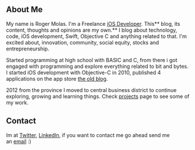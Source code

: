 ## About Me

My name is Roger Molas. I'm a Freelance [ iOS Developer](https://github.com/rogermolas). This** blog, its content, thoughts and opinions are my own.** I blog about technology, code, iOS development, Swift, Objective C and anything related to that. I'm excited about, innovation, community, social equity, stocks and entrepreneurship.

Started programming at high school with BASIC and C, from there i got engaged with programming and explore everything related to bit and bytes. I started iOS development with Objective-C in 2010, published 4 applications on the app store [ the old blog](http://infotechcreations.blogspot.com/p/apps.html).

2012 from the province I moved to central business district to continue  exploring, growing and learning things.
Check [projects](projects/) page to see some of my work.

## Contact
Im at [Twitter](https://twitter.com/roger_molas), [LinkedIn](https://ph.linkedin.com/in/rogermolas), if you want to contact me go ahead send me an [email](mailto:contact@rogermolas.com) :)

